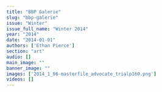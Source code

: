 ```yaml
---
title: "BBP Galerie"
slug: "bbp-galerie"
issue: "Winter"
issue_full_name: "Winter 2014"
year: "2014"
date: "2014-01-01"
authors: ['Ethan Pierce']
section: "art"
audio: []
main_image: ""
banner_image: ""
images: ['2014_1_06-masterfile_advocate_trialp160.png']
videos: []
---
```

